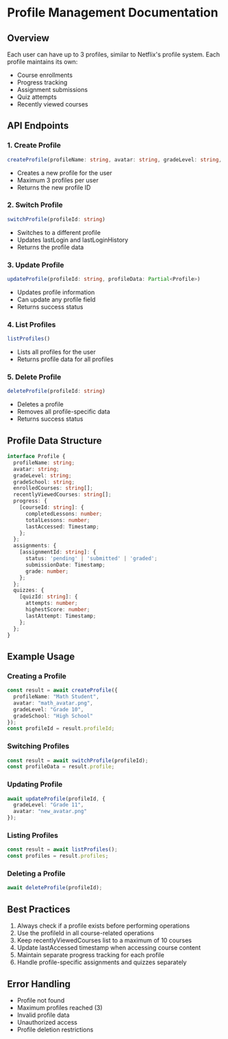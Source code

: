# Profile Management Documentation

## Overview
Each user can have up to 3 profiles, similar to Netflix's profile system. Each profile maintains its own:
- Course enrollments
- Progress tracking
- Assignment submissions
- Quiz attempts
- Recently viewed courses

## API Endpoints

### 1. Create Profile
```typescript
createProfile(profileName: string, avatar: string, gradeLevel: string, gradeSchool: string)
```
- Creates a new profile for the user
- Maximum 3 profiles per user
- Returns the new profile ID

### 2. Switch Profile
```typescript
switchProfile(profileId: string)
```
- Switches to a different profile
- Updates lastLogin and lastLoginHistory
- Returns the profile data

### 3. Update Profile
```typescript
updateProfile(profileId: string, profileData: Partial<Profile>)
```
- Updates profile information
- Can update any profile field
- Returns success status

### 4. List Profiles
```typescript
listProfiles()
```
- Lists all profiles for the user
- Returns profile data for all profiles

### 5. Delete Profile
```typescript
deleteProfile(profileId: string)
```
- Deletes a profile
- Removes all profile-specific data
- Returns success status

## Profile Data Structure
```typescript
interface Profile {
  profileName: string;
  avatar: string;
  gradeLevel: string;
  gradeSchool: string;
  enrolledCourses: string[];
  recentlyViewedCourses: string[];
  progress: {
    [courseId: string]: {
      completedLessons: number;
      totalLessons: number;
      lastAccessed: Timestamp;
    };
  };
  assignments: {
    [assignmentId: string]: {
      status: 'pending' | 'submitted' | 'graded';
      submissionDate: Timestamp;
      grade: number;
    };
  };
  quizzes: {
    [quizId: string]: {
      attempts: number;
      highestScore: number;
      lastAttempt: Timestamp;
    };
  };
}
```

## Example Usage

### Creating a Profile
```typescript
const result = await createProfile({
  profileName: "Math Student",
  avatar: "math_avatar.png",
  gradeLevel: "Grade 10",
  gradeSchool: "High School"
});
const profileId = result.profileId;
```

### Switching Profiles
```typescript
const result = await switchProfile(profileId);
const profileData = result.profile;
```

### Updating Profile
```typescript
await updateProfile(profileId, {
  gradeLevel: "Grade 11",
  avatar: "new_avatar.png"
});
```

### Listing Profiles
```typescript
const result = await listProfiles();
const profiles = result.profiles;
```

### Deleting a Profile
```typescript
await deleteProfile(profileId);
```

## Best Practices
1. Always check if a profile exists before performing operations
2. Use the profileId in all course-related operations
3. Keep recentlyViewedCourses list to a maximum of 10 courses
4. Update lastAccessed timestamp when accessing course content
5. Maintain separate progress tracking for each profile
6. Handle profile-specific assignments and quizzes separately

## Error Handling
- Profile not found
- Maximum profiles reached (3)
- Invalid profile data
- Unauthorized access
- Profile deletion restrictions 